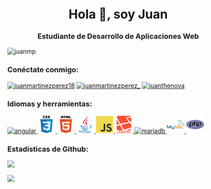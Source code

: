 <h1 align="center">Hola 👋, soy Juan</h1>
  <h3 align="center">Estudiante de Desarrollo de Aplicaciones Web</h3>

  <p align="left"> <img src="https://komarev.com/ghpvc/?username=juanmp&label=Profile%20views&color=0e75b6&style=flat" alt="juanmp" /> </p>

  <h3 align="left">Conéctate conmigo:</h3>
  <p align="left">
    <a href="https://facebook.com/juanmartinezperez18" target="_blank"><img align="center" src="https://raw.githubusercontent.com/rahuldkjain/github-profile-readme-generator/master/src/images/icons/Social/facebook.svg" alt="juanmartinezperez18" height="30" width="40" /></a>
    <a href="https://instagram.com/juanmartinezperez_" target="_blank"><img align="center" src="https://raw.githubusercontent.com/rahuldkjain/github-profile-readme-generator/master/src/images/icons/Social/instagram.svg" alt="juanmartinezperez_" height="30" width="40" /></a>
    <a href="https://discord.gg/juanthenova" target="_blank"> <img align="center" src="https://raw.githubusercontent.com/rahuldkjain/github-profile-readme-generator/master/src/images/icons/Social/discord.svg" alt="juanthenova" height="30" width="40" /></a>
  </p>

  <h3 align="left">Idiomas y herramientas:</h3>
  <p align="left">
    <a href="https://angular.io" target="_blank" rel="noreferrer"> <img src="https://angular.io/assets/images/logos/angular/angular.svg" alt="angular" width="40" height="40"/> </a>
    <a href="https://www.w3schools.com/css/" target="_blank" rel="noreferrer"> <img src="https://raw.githubusercontent.com/devicons/devicon/master/icons/css3/css3-original-wordmark.svg" alt="css3" width="40" height="40"/> </a>
    <a href="https://www.w3.org/html/" target="_blank" rel="noreferrer"> <img src="https://raw.githubusercontent.com/devicons/devicon/master/icons/html5/html5-original-wordmark.svg" alt="html5" width="40" height="40"/> </a>
    <a href="https://www.java.com" target="_blank" rel="noreferrer"> <img src="https://raw.githubusercontent.com/devicons/devicon/master/icons/java/java-original.svg" alt="java" width="40" height="40"/> </a>
    <a href="https://developer.mozilla.org/en-US/docs/Web/JavaScript" target="_blank" rel="noreferrer"> <img src="https://raw.githubusercontent.com/devicons/devicon/master/icons/javascript/javascript-original.svg" alt="javascript" width="40" height="40"/> </a>
    <a href="https://laravel.com/" target="_blank" rel="noreferrer"> <img src="https://raw.githubusercontent.com/devicons/devicon/master/icons/laravel/laravel-plain-wordmark.svg" alt="laravel" width="40" height="40"/> </a>
    <a href="https://mariadb.org/" target="_blank" rel="noreferrer"> <img src="https://www.vectorlogo.zone/logos/mariadb/mariadb-icon.svg" alt="mariadb" width="40" height="40"/> </a>
    <a href="https://www.mysql.com/" target="_blank" rel="noreferrer"> <img src="https://raw.githubusercontent.com/devicons/devicon/master/icons/mysql/mysql-original-wordmark.svg" alt="mysql" width="40" height="40"/> </a>
    <a href="https://www.php.net" target="_blank" rel="noreferrer"> <img src="https://raw.githubusercontent.com/devicons/devicon/master/icons/php/php-original.svg" alt="php" width="40" height="40"/> </a>
  </p>





<h3 align="left">Estadísticas de Github:</h3>

![](https://github-readme-stats.vercel.app/api?username=JuanMP&theme=dark&hide_border=false&include_all_commits=false&count_private=true)



![](https://github-readme-stats.vercel.app/api/top-langs/?username=JuanMP&theme=dark&hide_border=false&include_all_commits=false&count_private=true&layout=compact)


<!-- Proudly created with GPRM ( https://gprm.itsvg.in ) -->
